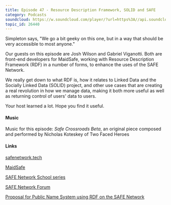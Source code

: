 ```yaml
---
title: Episode 47 - Resource Description Framework, SOLID and SAFE
category: Podcasts
soundcloud: https://w.soundcloud.com/player/?url=https%3A//api.soundcloud.com/tracks/536583930
topic_id: 26440
---
```


Simpleton says, "We go a bit geeky on this one, but in a way that should be very accessible to most anyone."

Our guests on this episode are Josh Wilson and Gabriel Viganotti. Both are front-end developers for MaidSafe, working with Resource Description Framework (RDF) in a number of forms, to enhance the uses of the SAFE Network.

We really get down to what RDF is, how it relates to Linked Data and the Socially Linked Data (SOLID) project, and other use cases that are creating a real revolution in how we manage data, making it both more useful as well as returning control of users' data to users. 

Your host learned a lot. Hope you find it useful.


#### Music

Music for this episode: *Safe Crossroads Beta*, an original piece composed and performed by Nicholas Koteskey of Two Faced Heroes

#### Links

[safenetwork.tech](https://safenetwork.tech)

[MaidSafe](http://maidsafe.net)

[SAFE Network School series](https://safecrossroads.net/safe-network-school/)

[SAFE Network Forum](https://safenetforum.org)

[Proposal for Public Name System using RDF on the SAFE Network](https://github.com/joshuef/rfcs/blob/PnsAndResolveableMap/text/0000-RDF-for-public-name-resolution/0000-RDF-for-public-name-resolution.md)
